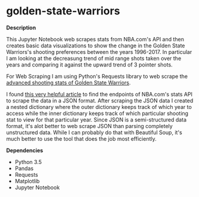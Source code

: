 # golden-state-warriors

**Description**

This Jupyter Notebook web scrapes stats from NBA.com's API and then creates basic data visualizations to show the change in the Golden State Warriors's shooting preferences between the years 1996-2017. In particular I am looking at the decreasung trend of mid range shots taken over the years and comparing it against the upward trend of 3 pointer shots. 

For Web Scraping I am using Python's Requests library to web scrape the [advanced shooting stats of Golden State Warriors](http://stats.nba.com/team/#!/1610612744/shooting/). 

I found [this very helpful article](http://www.gregreda.com/2015/02/15/web-scraping-finding-the-api/) to find the endpoints of NBA.com's stats API to scrape the data in a JSON format. After scraping the JSON data I created a nested dictionary where the outer dictionary keeps track of which year to access while the inner dictionary keeps track of which particular shooting stat to view for that particular year. Since JSON is a semi-structured data format, it's alot better to web scrape JSON than parsing completely unstructured data. While I can probably do that with Beautiful Soup, it's much better to use the tool that does the job most efficiently.

**Dependencies**
* Python 3.5
* Pandas
* Requests
* Matplotlib
* Jupyter Notebook